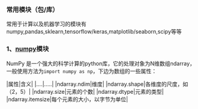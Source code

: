 ### 常用模块（包/库）

常用于计算以及机器学习的模块有numpy,pandas,sklearn,tensorflow/keras,matplotlib/seaborn,scipy等等

### 1、[numpy](<https://numpy.org>)模块
NumPy 是一个强大的科学计算的python库，它的处理对象为N维数组ndarray，一般使用方法为`import numpy as np`，下边为数组的一些属性：

|属性|含义|
|....|.....|
|ndarray.ndim|维度|
|ndarray.shape|各维度的尺度，如（2，5）|
|ndarray.size|元素的个数|
|ndarray.dtype|元素的类型|
|ndarray.itemsize|每个元素的大小，以字节为单位|

